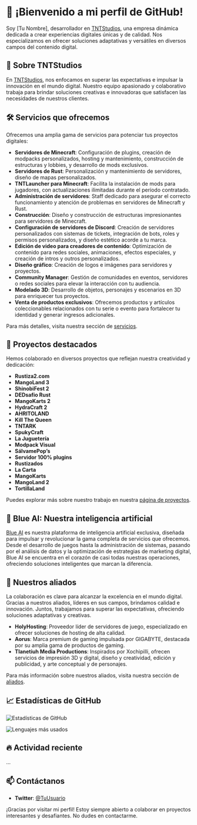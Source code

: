 # 👋 ¡Bienvenido a mi perfil de GitHub!

Soy [Tu Nombre], desarrollador en [TNTStudios](https://tntstudios.space/), una empresa dinámica dedicada a crear experiencias digitales únicas y de calidad. Nos especializamos en ofrecer soluciones adaptativas y versátiles en diversos campos del contenido digital.

## 🚀 Sobre TNTStudios

En [TNTStudios](https://tntstudios.space/nosotros), nos enfocamos en superar las expectativas e impulsar la innovación en el mundo digital. Nuestro equipo apasionado y colaborativo trabaja para brindar soluciones creativas e innovadoras que satisfacen las necesidades de nuestros clientes.

## 🛠️ Servicios que ofrecemos

Ofrecemos una amplia gama de servicios para potenciar tus proyectos digitales:

- **Servidores de Minecraft**: Configuración de plugins, creación de modpacks personalizados, hosting y mantenimiento, construcción de estructuras y lobbies, y desarrollo de mods exclusivos.
- **Servidores de Rust**: Personalización y mantenimiento de servidores, diseño de mapas personalizados.
- **TNTLauncher para Minecraft**: Facilita la instalación de mods para jugadores, con actualizaciones ilimitadas durante el período contratado.
- **Administración de servidores**: Staff dedicado para asegurar el correcto funcionamiento y atención de problemas en servidores de Minecraft y Rust.
- **Construcción**: Diseño y construcción de estructuras impresionantes para servidores de Minecraft.
- **Configuración de servidores de Discord**: Creación de servidores personalizados con sistemas de tickets, integración de bots, roles y permisos personalizados, y diseño estético acorde a tu marca.
- **Edición de video para creadores de contenido**: Optimización de contenido para redes sociales, animaciones, efectos especiales, y creación de intros y outros personalizados.
- **Diseño gráfico**: Creación de logos e imágenes para servidores y proyectos.
- **Community Manager**: Gestión de comunidades en eventos, servidores o redes sociales para elevar la interacción con tu audiencia.
- **Modelado 3D**: Desarrollo de objetos, personajes y escenarios en 3D para enriquecer tus proyectos.
- **Venta de productos exclusivos**: Ofrecemos productos y artículos coleccionables relacionados con tu serie o evento para fortalecer tu identidad y generar ingresos adicionales.

Para más detalles, visita nuestra sección de [servicios](https://tntstudios.space/nuestros-servicios).

## 🌟 Proyectos destacados

Hemos colaborado en diversos proyectos que reflejan nuestra creatividad y dedicación:

- **Rustiza2.com**
- **MangoLand 3**
- **ShinobiFest 2**
- **DEDsafio Rust**
- **MangoKarts 2**
- **HydraCraft 2**
- **AHRITOLAND**
- **Kill The Queen**
- **TNTARK**
- **SpukyCraft**
- **La Juguetería**
- **Modpack Visual**
- **SálvamePop’s**
- **Servidor 100% plugins**
- **Rustizados**
- **La Carta**
- **MangoKarts**
- **MangoLand 2**
- **TortillaLand**

Puedes explorar más sobre nuestro trabajo en nuestra [página de proyectos](https://tntstudios.space/nuestro-trabajo).

## 🤖 Blue AI: Nuestra inteligencia artificial

[Blue AI](https://tntstudios.space/blue-ai) es nuestra plataforma de inteligencia artificial exclusiva, diseñada para impulsar y revolucionar la gama completa de servicios que ofrecemos. Desde el desarrollo de juegos hasta la administración de sistemas, pasando por el análisis de datos y la optimización de estrategias de marketing digital, Blue AI se encuentra en el corazón de casi todas nuestras operaciones, ofreciendo soluciones inteligentes que marcan la diferencia.

## 🤝 Nuestros aliados

La colaboración es clave para alcanzar la excelencia en el mundo digital. Gracias a nuestros aliados, líderes en sus campos, brindamos calidad e innovación. Juntos, trabajamos para superar las expectativas, ofreciendo soluciones adaptativas y creativas.

- **HolyHosting**: Proveedor líder de servidores de juego, especializado en ofrecer soluciones de hosting de alta calidad.
- **Aorus**: Marca premium de gaming impulsada por GIGABYTE, destacada por su amplia gama de productos de gaming.
- **Tlanetiuh Media Productions**: Inspirados por Xochipilli, ofrecen servicios de impresión 3D y digital, diseño y creatividad, edición y publicidad, y arte conceptual y de personajes.

Para más información sobre nuestros aliados, visita nuestra sección de [aliados](https://tntstudios.space/Aliados).

## 📈 Estadísticas de GitHub

![Estadísticas de GitHub](https://github-readme-stats.vercel.app/api?username=TU_USUARIO&show_icons=true&theme=radical&count_private=true)

![Lenguajes más usados](https://github-readme-stats.vercel.app/api/top-langs/?username=TU_USUARIO&layout=compact&theme=radical&count_private=true)

## 🔥 Actividad reciente

<!--START_SECTION:activity-->
...
<!--END_SECTION:activity-->

## 📫 Contáctanos
- **Twitter**: [@TuUsuario](https://x.com/TNTStudiosn)

¡Gracias por visitar mi perfil! Estoy siempre abierto a colaborar en proyectos interesantes y desafiantes. No dudes en contactarme.
